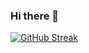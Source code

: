 ### Hi there 👋

[![GitHub Streak](http://github-readme-streak-stats.herokuapp.com?user=PhantomDevPT&theme=dark&border_radius=10)](https://git.io/streak-stats)
